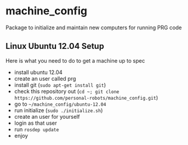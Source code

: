machine_config
==============

Package to initialize and maintain new computers for running PRG
code

Linux Ubuntu 12.04 Setup
------------------------

Here is what you need to do to get a machine up to spec

- install ubuntu 12.04 
- create an user called prg
- install git (`sudo apt-get install git`)
- check this repository out (`cd ~; git clone https://github.com/personal-robots/machine_config.git`)
- go to `~/machine_config/ubuntu-12.04`
- run initialize (`sudo ./initialize.sh`)
- create an user for yourself
- login as that user
- run `rosdep update`
- enjoy

